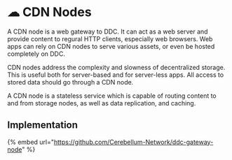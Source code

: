 # ☁ CDN Nodes

A CDN node is a web gateway to DDC. It can act as a web server and provide content to
regural HTTP clients, especially web browsers. Web apps can rely on CDN nodes to serve various
assets, or even be hosted completely on DDC.

CDN nodes address the complexity and slowness of decentralized storage. This is useful both
for server-based and for server-less apps. All access to stored data should go through a CDN node.

A CDN node is a stateless service which is capable of routing content to and from storage nodes,
as well as data replication, and caching.


## Implementation

{% embed url="https://github.com/Cerebellum-Network/ddc-gateway-node" %}
